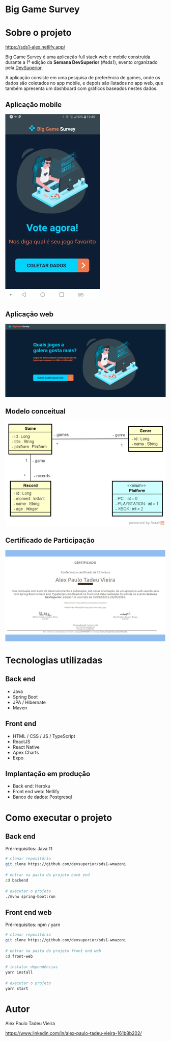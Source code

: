# Big Game Survey 
 
# Sobre o projeto

https://sds1-alex.netlify.app/

Big Game Survey é uma aplicação full stack web e mobile construída durante a 1ª edição da **Semana DevSuperior** (#sds1), evento organizado pela [DevSuperior](https://devsuperior.com "Site da DevSuperior").

A aplicação consiste em uma pesquisa de preferência de games, onde os dados são coletados no app mobile, e depois são listados no app web, que também apresenta um dashboard com gráficos baseados nestes dados.

## Aplicação mobile
![Mobile 1](https://github.com/AlexPauloVieira/bigGameSurvey-sds1/blob/main/docs/sds1-mobile.gif)

## Aplicação web
![Web 1](https://github.com/AlexPauloVieira/bigGameSurvey-sds1/blob/main/docs/sds1-web.gif)

## Modelo conceitual
![Modelo Conceitual](https://github.com/acenelio/assets/raw/main/sds1/modelo-conceitual.png)

## Certificado de Participação
![Certificado](https://github.com/AlexPauloVieira/bigGameSurvey-sds1/blob/main/docs/certificado-sds1.png)

# Tecnologias utilizadas
## Back end
- Java
- Spring Boot
- JPA / Hibernate
- Maven
## Front end
- HTML / CSS / JS / TypeScript
- ReactJS
- React Native
- Apex Charts
- Expo
## Implantação em produção
- Back end: Heroku
- Front end web: Netlify
- Banco de dados: Postgresql

# Como executar o projeto

## Back end
Pré-requisitos: Java 11

```bash
# clonar repositório
git clone https://github.com/devsuperior/sds1-wmazoni

# entrar na pasta do projeto back end
cd backend

# executar o projeto
./mvnw spring-boot:run
```

## Front end web
Pré-requisitos: npm / yarn

```bash
# clonar repositório
git clone https://github.com/devsuperior/sds1-wmazoni

# entrar na pasta do projeto front end web
cd front-web

# instalar dependências
yarn install

# executar o projeto
yarn start
```

# Autor

Alex Paulo Tadeu Vieira

https://www.linkedin.com/in/alex-paulo-tadeu-vieira-161b8b202/
